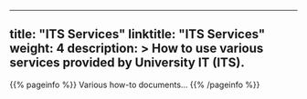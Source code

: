 ______________________________________________________________________

## title: "ITS Services" linktitle: "ITS Services" weight: 4 description: > How to use various services provided by University IT (ITS).

{{% pageinfo %}} Various how-to documents... {{% /pageinfo %}}
